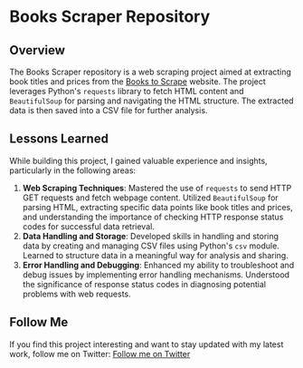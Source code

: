 # Books Scraper Repository

## Overview
The Books Scraper repository is a web scraping project aimed at extracting book titles and prices from the [Books to Scrape](https://books.toscrape.com/) website. The project leverages Python's `requests` library to fetch HTML content and `BeautifulSoup` for parsing and navigating the HTML structure. The extracted data is then saved into a CSV file for further analysis.

## Lessons Learned
While building this project, I gained valuable experience and insights, particularly in the following areas:
1. **Web Scraping Techniques**: Mastered the use of `requests` to send HTTP GET requests and fetch webpage content. Utilized `BeautifulSoup` for parsing HTML, extracting specific data points like book titles and prices, and understanding the importance of checking HTTP response status codes for successful data retrieval.
2. **Data Handling and Storage**: Developed skills in handling and storing data by creating and managing CSV files using Python's `csv` module. Learned to structure data in a meaningful way for analysis and sharing.
3. **Error Handling and Debugging**: Enhanced my ability to troubleshoot and debug issues by implementing error handling mechanisms. Understood the significance of response status codes in diagnosing potential problems with web requests.

## Follow Me
If you find this project interesting and want to stay updated with my latest work, follow me on Twitter: [Follow me on Twitter](https://x.com/kelvinintech)
